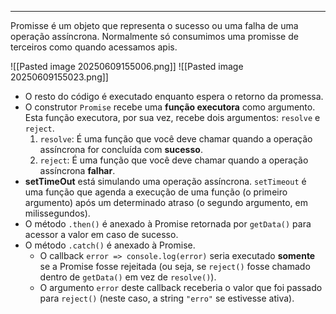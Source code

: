 
---

Promisse é um objeto que representa o sucesso ou uma falha de uma operação assíncrona. Normalmente só consumimos uma promisse de terceiros como quando acessamos apis.

![[Pasted image 20250609155006.png]]
![[Pasted image 20250609155023.png]]
- O resto do código é executado enquanto espera o retorno da promessa.
- O construtor `Promise` recebe uma **função executora** como argumento. Esta função executora, por sua vez, recebe dois argumentos: `resolve` e `reject`.
	1. `resolve`: É uma função que você deve chamar quando a operação assíncrona for concluída com **sucesso**. 
	2. `reject`: É uma função que você deve chamar quando a operação assíncrona **falhar**. 
- **setTimeOut** está simulando uma operação assíncrona. `setTimeout` é uma função que agenda a execução de uma função (o primeiro argumento) após um determinado atraso (o segundo argumento, em milissegundos).
- O método `.then()` é anexado à Promise retornada por `getData()` para acessor a valor em caso de sucesso.
- O método `.catch()` é anexado à Promise.
    - O callback `error => console.log(error)` seria executado **somente** se a Promise fosse rejeitada (ou seja, se `reject()` fosse chamado dentro de `getData()` em vez de `resolve()`).
    - O argumento `error` deste callback receberia o valor que foi passado para `reject()` (neste caso, a string `"erro"` se estivesse ativa).